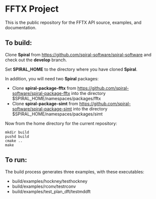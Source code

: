 FFTX Project
============

This is the public repository for the FFTX API source, examples, and documentation.


## To build:

Clone __Spiral__ from https://github.com/spiral-software/spiral-software
and check out the __develop__ branch.

Set __SPIRAL_HOME__ to the directory where you have cloned __Spiral__.

In addition, you will need two __Spiral__ packages:
- Clone __spiral-package-fftx__ from https://github.com/spiral-software/spiral-package-fftx
into the directory
$SPIRAL_HOME/namespaces/packages/fftx
- Clone __spiral-package-simt__ from https://github.com/spiral-software/spiral-package-simt
into the directory
$SPIRAL_HOME/namespaces/packages/simt

Now from the home directory for the current repository:

    mkdir build
    pushd build
    cmake ..
    make

## To run:

The build process generates three examples, with these executables:

- build/examples/hockney/testhockney
- build/examples/rconv/testrconv
- build/examples/test_plan_dft/testmddft
